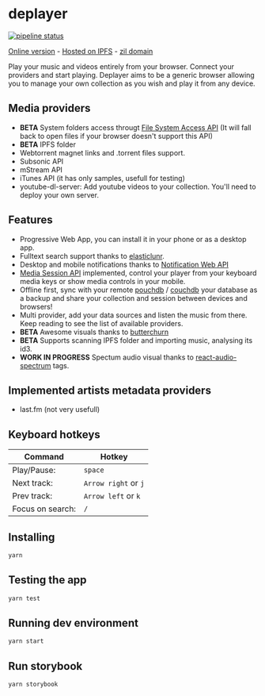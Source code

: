 # deplayer

[![pipeline status](https://gitlab.com/deplayer/deplayer/badges/master/pipeline.svg)](https://gitlab.com/deplayer/deplayer/commits/master)

[Online version](http://deplayer.surge.sh/) - [Hosted on IPFS](http://deplayer.eth.link/) - [zil domain](http://deplayer.zil/)

Play your music and videos entirely from your browser.
Connect your providers and start playing.
Deplayer aims to be a generic browser allowing you to manage your own
collection as you wish and play it from any device.

## Media providers

* **BETA** System folders access througt [File System Access API](https://wicg.github.io/file-system-access/)  (It will fall back to open files if your browser doesn't support this API)
* **BETA** IPFS folder
* Webtorrent magnet links and .torrent files support.
* Subsonic API
* mStream API
* iTunes API (it has only samples, usefull for testing)
* youtube-dl-server: Add youtube videos to your collection. You'll need to
  deploy your own server.


## Features

* Progressive Web App, you can install it in your phone or as a desktop app.
* Fulltext search support thanks to [elasticlunr](https://elasticlunr.com/).
* Desktop and mobile notifications thanks to [Notification Web
  API](https://developer.mozilla.org/en-US/docs/Web/API/notification)
* [Media Session
  API](https://developers.google.com/web/updates/2017/02/media-session)
  implemented, control your player from your keyboard media keys or show media
  controls in your mobile.
* Offline first, sync with your remote [pouchdb](https://pouchdb.com/) /
  [couchdb](https://couchdb.apache.org/) your database as a backup and share
  your collection and session between devices and browsers!
* Multi provider, add your data sources and listen the music from there. Keep
  reading to see the list of available providers.
* **BETA** Awesome visuals thanks to [butterchurn](https://github.com/jberg/butterchurn)
* **BETA** Supports scanning IPFS folder and importing music, analysing its id3.
* **WORK IN PROGRESS** Spectum audio visual thanks to
  [react-audio-spectrum](https://github.com/hu-ke/react-audio-spectrum)
  tags.

## Implemented artists metadata providers

* last.fm (not very usefull)

## Keyboard hotkeys

| Command          | Hotkey               |
|------------------|----------------------|
| Play/Pause:      | `space`              |
| Next track:      | `Arrow right` or `j` |
| Prev track:      | `Arrow left` or `k`  |
| Focus on search: | `/`                  |

## Installing

```bash
yarn
```

## Testing the app

```bash
yarn test
```

## Running dev environment

```bash
yarn start
```

## Run storybook

```bash
yarn storybook
```
